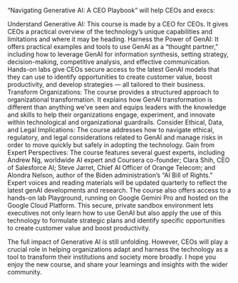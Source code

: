 “Navigating Generative AI: A CEO Playbook” will help CEOs and execs:

Understand Generative AI: This course is made by a CEO for CEOs. It gives CEOs a practical overview of the technology’s unique capabilities and limitations and where it may be heading.
Harness the Power of GenAI: It offers practical examples and tools to use GenAI as a “thought partner,” including how to leverage GenAI for information synthesis, setting strategy, decision-making, competitive analysis, and effective communication. Hands-on labs give CEOs secure access to the latest GenAI models that they can use to identify opportunities to create customer value, boost productivity, and develop strategies — all tailored to their business.
Transform Organizations: The course provides a structured approach to organizational transformation. It explains how GenAI transformation is different than anything we’ve seen and equips leaders with the knowledge and skills to help their organizations engage, experiment, and innovate within technological and organizational guardrails.
Consider Ethical, Data, and Legal Implications: The course addresses how to navigate ethical, regulatory, and legal considerations related to GenAI and manage risks in order to move quickly but safely in adopting the technology.
Gain from Expert Perspectives: The course features several guest experts, including Andrew Ng, worldwide AI expert and Coursera co-founder; Clara Shih, CEO of Salesforce AI; Steve Jarret, Chief AI Officer of Orange Telecom; and Alondra Nelson, author of the Biden administration’s “AI Bill of Rights.” Expert voices and reading materials will be updated quarterly to reflect the latest genAI developments and research.
The course also offers access to a hands-on lab Playground, running on Google Gemini Pro and hosted on the Google Cloud Platform. This secure, private sandbox environment lets executives not only learn how to use GenAI but also apply the use of this technology to formulate strategic plans and identify specific opportunities to create customer value and boost productivity.

The full impact of Generative AI is still unfolding. However, CEOs will play a crucial role in helping organizations adapt and harness the technology as a tool to transform their institutions and society more broadly. I hope you enjoy the new course, and share your learnings and insights with the wider community.
